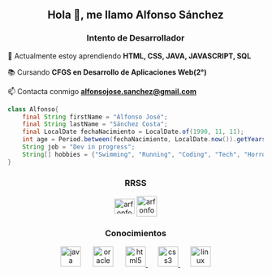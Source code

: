 ## <center>Hola 👋, me llamo Alfonso Sánchez</center>
### <center>Intento de Desarrollador</center>

   🌱 Actualmente estoy aprendiendo **HTML, CSS, JAVA, JAVASCRIPT, SQL**

   📚 Cursando **CFGS en Desarrollo de Aplicaciones Web(2°)**

   📫 Contacta conmigo **alfonsojose.sanchez@gmail.com**

```java
class Alfonso{
	final String firstName = "Alfonso José";
	final String lastName = "Sánchez Costa";
	final LocalDate fechaNacimiento = LocalDate.of(1990, 11, 11);
	int age = Period.between(fechaNacimiento, LocalDate.now()).getYears();
	String job = "Dev in progress";
	String[] hobbies = {"Swimming", "Running", "Coding", "Tech", "Horror movies", "Gaming"};
}
```

### <center>RRSS</center>
<p align="center">
<a href="https://twitter.com/arfonfo" target="blank"><img align="center" src="https://raw.githubusercontent.com/rahuldkjain/github-profile-readme-generator/master/src/images/icons/Social/twitter.svg" alt="arfonfo-twitter" height="30" width="40" /></a>
<a href="https://www.instagram.com/arfonfo/" target="blank"><img align="center" src="https://img.icons8.com/?size=512&id=Xy10Jcu1L2Su&format=png" alt="arfonfo-instagram" height="40" width="40" /></a>
</p>


### <center>Conocimientos</center>
<p align="center">
<a href="https://www.java.com/es/" target="_blank" rel="noreferrer" style="padding:10px"><img src="https://cdn.jsdelivr.net/gh/devicons/devicon/icons/java/java-original.svg" alt="java" width="40" height="40" /></a> <a href="https://www.oracle.com/es/database/technologies/appdev/sql.html" target="_blank" rel="noreferrer" style="padding:10px"><img src="https://cdn.jsdelivr.net/gh/devicons/devicon/icons/mysql/mysql-original.svg" alt="oracle SQL" width="40" height="40"/></a> <a href="https://www.w3.org/html/" target="_blank" rel="noreferrer" style="padding:10px"> <img src="https://cdn.jsdelivr.net/gh/devicons/devicon/icons/html5/html5-plain.svg" alt="html5" width="40" height="40"/> </a>  <a href="https://www.w3schools.com/css/" target="_blank" rel="noreferrer" style="padding:10px"> <img src="https://cdn.jsdelivr.net/gh/devicons/devicon/icons/css3/css3-plain.svg" alt="css3" width="40" height="40"/> </a> <a href="https://www.linux.org/" target="_blank" rel="noreferrer" style="padding:10px"> <img src="https://www.svgrepo.com/show/448236/linux.svg" alt="linux" width="40" height="40"/> </a> 
</p>
